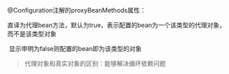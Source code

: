 @Configuration注解的proxyBeanMethods属性：

​	直译为代理bean方法，默认为true，表示配置的bean为一个该类型的代理对象，而不是该类型对象

​	显示申明为false则配置的bean即为该类型的对象



> 代理对象和真实对象的区别：能够解决循环依赖问题